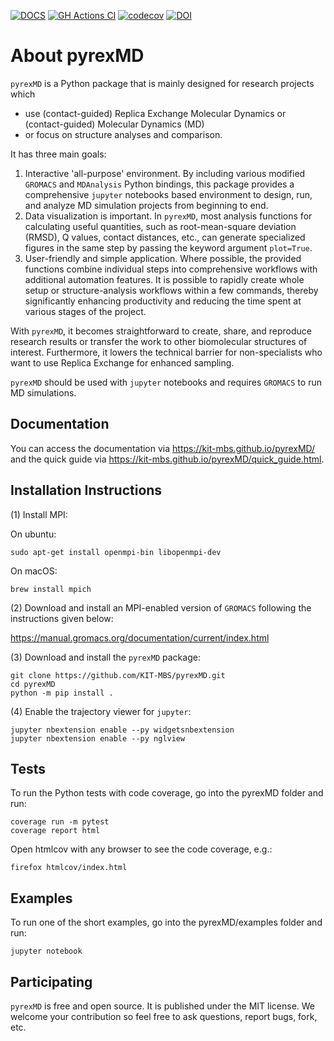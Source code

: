 [![DOCS](https://img.shields.io/badge/docs-1.0-blue?&logo=github)](https://kit-mbs.github.io/pyrexMD/)
[![GH Actions CI](https://github.com/KIT-MBS/pyrexMD/actions/workflows/gh-actions-ci.yml/badge.svg)](https://github.com/KIT-MBS/pyrexMD/actions/workflows/gh-actions-ci.yml)
[![codecov](https://codecov.io/gh/KIT-MBS/pyrexMD/branch/master/graph/badge.svg?token=TdmhhPgQNW)](https://codecov.io/gh/KIT-MBS/pyrexMD)
[![DOI](https://zenodo.org/badge/DOI/10.5281/zenodo.5744760.svg)](https://doi.org/10.5281/zenodo.5744760)

About pyrexMD
=============

`pyrexMD` is a Python package that is mainly designed for research projects which

- use (contact-guided) Replica Exchange Molecular Dynamics or (contact-guided) Molecular Dynamics (MD)
- or focus on structure analyses and comparison.

It has three main goals:

1. Interactive 'all-purpose' environment. By including various modified
`GROMACS` and `MDAnalysis` Python bindings, this package provides a
comprehensive `jupyter` notebooks based environment to design, run, and analyze
MD simulation projects from beginning to end.
2. Data visualization is important. In `pyrexMD`, most analysis functions for
calculating useful quantities, such as root-mean-square deviation (RMSD), Q
values, contact distances, etc., can generate specialized figures in the same
step by passing the keyword argument ``plot=True``.
3. User-friendly and simple application. Where possible, the provided functions
combine individual steps into comprehensive workflows with additional automation
features. It is possible to rapidly create whole setup or structure-analysis
workflows within a few commands, thereby significantly enhancing productivity
and reducing the time spent at various stages of the project.

With `pyrexMD`, it becomes straightforward to create, share, and reproduce
research results or transfer the work to other biomolecular structures of
interest. Furthermore, it lowers the technical barrier for non-specialists who
want to use Replica Exchange for enhanced sampling.

`pyrexMD` should be used with `jupyter` notebooks and requires `GROMACS` to run
MD simulations.


## Documentation
You can access the documentation via https://kit-mbs.github.io/pyrexMD/
<br/>and the quick guide via https://kit-mbs.github.io/pyrexMD/quick_guide.html.


## Installation Instructions
(1) Install MPI:

On ubuntu:

    sudo apt-get install openmpi-bin libopenmpi-dev

On macOS:

    brew install mpich

(2) Download and install an MPI-enabled version of `GROMACS` following the
instructions given below:

https://manual.gromacs.org/documentation/current/index.html


(3) Download and install the `pyrexMD` package:

    git clone https://github.com/KIT-MBS/pyrexMD.git
    cd pyrexMD
    python -m pip install .


(4) Enable the trajectory viewer for `jupyter`:

    jupyter nbextension enable --py widgetsnbextension
    jupyter nbextension enable --py nglview


## Tests
To run the Python tests with code coverage, go into the pyrexMD folder and run:

    coverage run -m pytest
    coverage report html

Open htmlcov with any browser to see the code coverage, e.g.:

    firefox htmlcov/index.html


## Examples
To run one of the short examples, go into the pyrexMD/examples folder and run:

    jupyter notebook

## Participating
`pyrexMD` is free and open source. It is published under the MIT license. We
welcome your contribution so feel free to ask questions, report bugs, fork, etc.
